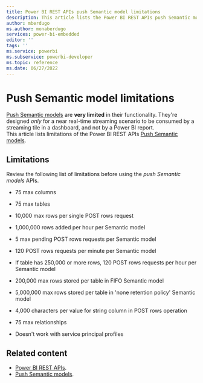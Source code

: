 ```yaml
---
title: Power BI REST APIs push Semantic model limitations
description: This article lists the Power BI REST APIs push Semantic model limitations
author: mberdugo
ms.author: monaberdugo
services: power-bi-embedded
editor: ''
tags: ''
ms.service: powerbi
ms.subservice: powerbi-developer
ms.topic: reference
ms.date: 06/27/2022
---
```


# Push Semantic model limitations

[Push Semantic models](/rest/api/power-bi/push-datasets) are **very limited** in their functionality. They're designed *only* for a near real-time streaming scenario to be consumed by a streaming tile in a dashboard, and not by a Power BI report.  
This article lists limitations of the Power BI REST APIs [Push Semantic models](/rest/api/power-bi/push-datasets).

## Limitations

Review the following list of limitations before using the *push Semantic models* APIs.

* 75 max columns

* 75 max tables

* 10,000 max rows per single POST rows request

* 1,000,000 rows added per hour per Semantic model

* 5 max pending POST rows requests per Semantic model

* 120 POST rows requests per minute per Semantic model

* If table has 250,000 or more rows, 120 POST rows requests per hour per Semantic model

* 200,000 max rows stored per table in FIFO Semantic model

* 5,000,000 max rows stored per table in 'none retention policy' Semantic model

* 4,000 characters per value for string column in POST rows operation

* 75 max relationships

* Doesn't work with service principal profiles

## Related content

* [Power BI REST APIs](/rest/api/power-bi/).
* [Push Semantic models](/rest/api/power-bi/push-datasets).
